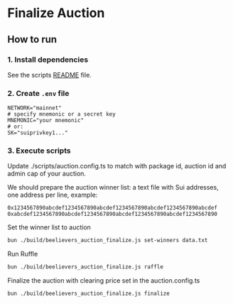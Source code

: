 # Finalize Auction

## How to run

### 1. Install dependencies

See the scripts [README](./README.md) file.

### 2. Create `.env` file

```env
NETWORK="mainnet"
# specify mnemonic or a secret key
MNEMONIC="your mnemonic"
# or:
SK="suiprivkey1..."
```

### 3. Execute scripts

Update ./scripts/auction.config.ts to match with package id, auction id and admin cap of your auction.

We should prepare the auction winner list: a text file with Sui addresses, one address per line, example:

```text
0x1234567890abcdef1234567890abcdef1234567890abcdef1234567890abcdef
0xabcdef1234567890abcdef1234567890abcdef1234567890abcdef1234567890
```

Set the winner list to auction

```bash
bun ./build/beelievers_auction_finalize.js set-winners data.txt
```

Run Ruffle

```bash
bun ./build/beelievers_auction_finalize.js raffle
```

Finalize the auction with clearing price set in the auction.config.ts

```bash
bun ./build/beelievers_auction_finalize.js finalize
```
